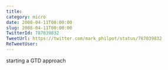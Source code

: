 ```yaml
---
title: 
category: micro
date: 2008-04-11T00:00:00
slug: 2008-04-11T00:00:00
TwitterId: 787039832
TweetUrl: https://twitter.com/mark_philpot/status/787039832
ReTweetUser: 
---
```


starting a GTD approach